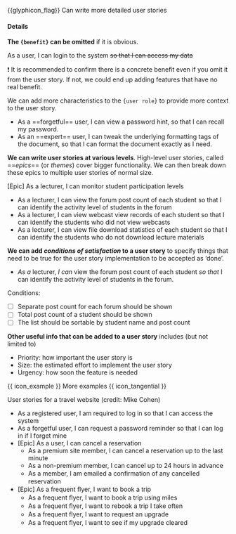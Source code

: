 <span id="prereqs"></span>

<span id="outcomes">{{glyphicon_flag}} Can write more detailed user stories</span>

<div id="title">

#### Details

</div>

<div id="body">

**The `{benefit}` can be omitted** if it is obvious.

<tip-box>

As a user, I can login to the system ~~so that I can access my data~~

</tip-box>

:exclamation: It is recommended to confirm there is a concrete benefit even if you omit it from the user story. If not, we could end up adding features that have no real benefit.

We can add more characteristics to the `{user role}` to provide more context to the user story.

<tip-box>

* As a ==forgetful== user, I can view a password hint, so that I can recall my password.
* As an ==expert== user, I can tweak the underlying formatting tags of the document, so that I can format the document exactly as I need.

</tip-box>

**We can write user stories at various levels**. High-level user stories, called ==_epics_== (or _themes_) cover bigger functionality. We can then break down these epics to multiple user stories of normal size.

<tip-box>

[Epic] As a lecturer, I can monitor student participation levels
  * As a lecturer, I can view the forum post count of each student
    so that I can identify the activity level of students in the forum
  * As a lecturer, I can view webcast view records of each student
    so that I can identify the students who did not view webcasts
  * As a lecturer, I can view file download statistics of each student
    so that I can identify the students who do not download lecture materials

</tip-box>

**We can add _conditions of satisfaction_ to a user story** to specify things that need to be true for the user story implementation to be accepted as ‘done’.

<tip-box>

* _As a_ lecturer, _I can_ view the forum post count of each student _so that_ I can identify the activity level of students in the forum.
  
Conditions:

- [ ] Separate post count for each forum should be shown
- [ ] Total post count of a student should be shown
- [ ] The list should be sortable by student name and post count

</tip-box>

**Other useful info that can be added to a user story** includes (but not limited to)

* Priority: how important the user story is
* Size: the estimated effort to implement the user story
* Urgency: how soon the feature is needed

<panel minimized >
<span slot="header" class="card-title">{{ icon_example }} More examples {{ icon_tangential }}</md></span>

User stories for a travel website (credit: Mike Cohen)

<tip-box>

* As a registered user, I am required to log in so that I can access the system
* As a forgetful user, I can request a password reminder so that I can log in if I forget mine
* [Epic] As a user, I can cancel a reservation
  * As a premium site member, I can cancel a reservation up to the last minute
  * As a non-premium member, I can cancel up to 24 hours in advance
  * As a member, I am emailed a conﬁrmation of any cancelled reservation
* [Epic] As a frequent ﬂyer, I want to book a trip
  * As a frequent ﬂyer, I want to book a trip using miles
  * As a frequent ﬂyer, I want to rebook a trip I take often
  * As a frequent ﬂyer, I want to request an upgrade
  * As a frequent ﬂyer, I want to see if my upgrade cleared

</tip-box>

</panel>

</div>

<div id="extras">

<include src="exercises.md" />

</div>